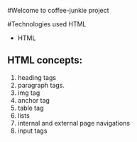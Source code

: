 #Welcome to coffee-junkie project

#Technologies used HTML
 - HTML

## HTML concepts:
 1. heading tags 
 2. paragraph tags.
 3. img tag
 4. anchor tag
 5. table tag
 6. lists 
 7. internal and external page navigations
 8. input tags 